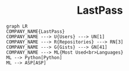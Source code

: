 <h1 align="center">LastPass</h1>

```mermaid
graph LR
COMPANY_NAME{LastPass}
COMPANY_NAME ---> U{Users} ---> UN[1]
COMPANY_NAME ---> R{Repositories} ---> RN[3]
COMPANY_NAME ---> G{Gists} ---> GN[41]
COMPANY_NAME ---> ML{Most Used<br>Languages}
ML --> Python[Python]
ML --> ASP[ASP]
```
